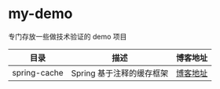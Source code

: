 # my-demo
专门存放一些做技术验证的 demo 项目

|目录|描述|博客地址|
|-|-|-|
|spring-cache|Spring 基于注释的缓存框架|[博客地址](https://blog.fengxiuge.top/2020/2020-10-20-spring-cache.html)|

